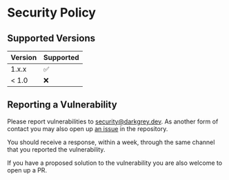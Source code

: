 # Security Policy

## Supported Versions
| Version | Supported          |
| ------- | ------------------ |
| 1.x.x   | :white_check_mark: |
| < 1.0   | :x:                |

## Reporting a Vulnerability

Please report vulnerabilities to [security@darkgrey.dev](mailto:security@darkgrey.dev). 
As another form of contact you may also open up 
[an issue](https://github.com/DarkgreyDevelopment/Cloud-ShareSync/issues) in the repository.  

You should receive a response, within a week, through the same channel that you reported the vulnerability.  

If you have a proposed solution to the vulnerability you are also welcome to open up a PR.
